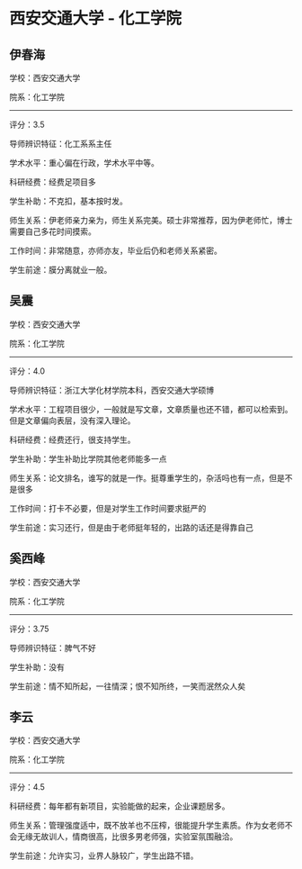 # 西安交通大学 - 化工学院

## 伊春海

学校：西安交通大学

院系：化工学院

* * *

评分：3.5

导师辨识特征：化工系系主任

学术水平：重心偏在行政，学术水平中等。

科研经费：经费足项目多

学生补助：不克扣，基本按时发。

师生关系：伊老师亲力亲为，师生关系完美。硕士非常推荐，因为伊老师忙，博士需要自己多花时间摸索。

工作时间：非常随意，亦师亦友，毕业后仍和老师关系紧密。

学生前途：膜分离就业一般。

## 吴震

学校：西安交通大学

院系：化工学院

* * *

评分：4.0

导师辨识特征：浙江大学化材学院本科，西安交通大学硕博

学术水平：工程项目很少，一般就是写文章，文章质量也还不错，都可以检索到。但是文章偏向表层，没有深入理论。

科研经费：经费还行，很支持学生。

学生补助：学生补助比学院其他老师能多一点

师生关系：论文排名，谁写的就是一作。挺尊重学生的，杂活吗也有一点，但是不是很多

工作时间：打卡不必要，但是对学生工作时间要求挺严的

学生前途：实习还行，但是由于老师挺年轻的，出路的话还是得靠自己

## 奚西峰

学校：西安交通大学

院系：化工学院

* * *

评分：3.75

导师辨识特征：脾气不好

学生补助：没有

学生前途：情不知所起，一往情深；恨不知所终，一笑而泯然众人矣

## 李云

学校：西安交通大学

院系：化工学院

* * *

评分：4.5

科研经费：每年都有新项目，实验能做的起来，企业课题居多。

师生关系：管理强度适中，既不放羊也不压榨，很能提升学生素质。作为女老师不会无缘无故训人，情商很高，比很多男老师强，实验室氛围融洽。

学生前途：允许实习，业界人脉较广，学生出路不错。